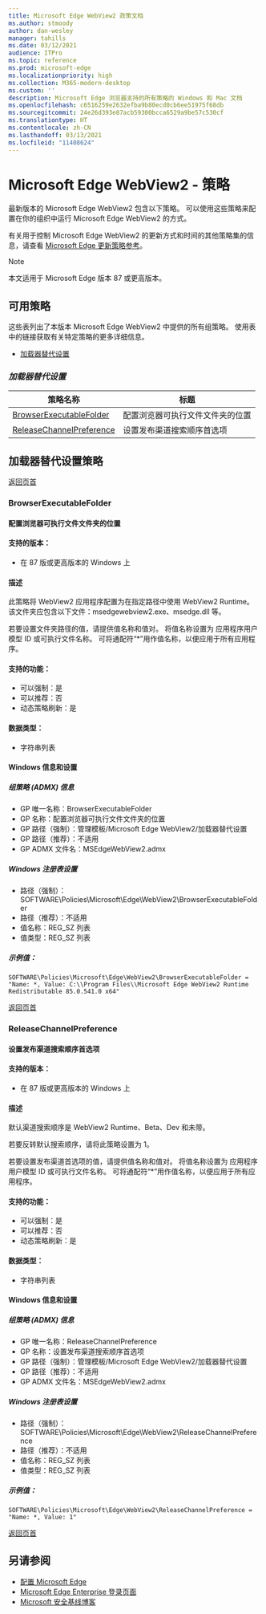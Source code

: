 ```yaml
---
title: Microsoft Edge WebView2 政策文档
ms.author: stmoody
author: dan-wesley
manager: tahills
ms.date: 03/12/2021
audience: ITPro
ms.topic: reference
ms.prod: microsoft-edge
ms.localizationpriority: high
ms.collection: M365-modern-desktop
ms.custom: ''
description: Microsoft Edge 浏览器支持的所有策略的 Windows 和 Mac 文档
ms.openlocfilehash: c6516259e2632efba9b80ecd0cb6ee51975f68db
ms.sourcegitcommit: 24e26d393e87acb59300bcca6529a9be57c530cf
ms.translationtype: HT
ms.contentlocale: zh-CN
ms.lasthandoff: 03/13/2021
ms.locfileid: "11408624"
---
```

# <a name="microsoft-edge-webview2---policies"></a>Microsoft Edge WebView2 - 策略

最新版本的 Microsoft Edge WebView2 包含以下策略。 可以使用这些策略来配置在你的组织中运行 Microsoft Edge WebView2 的方式。

有关用于控制 Microsoft Edge WebView2 的更新方式和时间的其他策略集的信息，请查看 [Microsoft Edge 更新策略参考](microsoft-edge-update-policies.md)。

> [!NOTE]
> 本文适用于 Microsoft Edge 版本 87 或更高版本。

## <a name="available-policies"></a>可用策略

这些表列出了本版本 Microsoft Edge WebView2 中提供的所有组策略。 使用表中的链接获取有关特定策略的更多详细信息。

- [加载器替代设置](#loader-override-settings)


### [*<a name="loader-override-settings"></a>加载器替代设置*](#loader-override-settings-policies)

|策略名称|标题|
|-|-|
|[BrowserExecutableFolder](#browserexecutablefolder)|配置浏览器可执行文件文件夹的位置|
|[ReleaseChannelPreference](#releasechannelpreference)|设置发布渠道搜索顺序首选项|




  ## <a name="loader-override-settings-policies"></a>加载器替代设置策略

  [返回页首](#microsoft-edge-webview2---policies)

  ### <a name="browserexecutablefolder"></a>BrowserExecutableFolder

  #### <a name="configure-the-location-of-the-browser-executable-folder"></a>配置浏览器可执行文件文件夹的位置

  
  
  #### <a name="supported-versions"></a>支持的版本：

  - 在 87 版或更高版本的 Windows 上

  #### <a name="description"></a>描述

  此策略将 WebView2 应用程序配置为在指定路径中使用 WebView2 Runtime。 该文件夹应包含以下文件：msedgewebview2.exe、msedge.dll 等。

若要设置文件夹路径的值，请提供值名称和值对。 将值名称设置为 应用程序用户模型 ID 或可执行文件名称。 可将通配符“*”用作值名称，以便应用于所有应用程序。

  #### <a name="supported-features"></a>支持的功能：

  - 可以强制：是
  - 可以推荐：否
  - 动态策略刷新：是

  #### <a name="data-type"></a>数据类型：

  - 字符串列表

  #### <a name="windows-information-and-settings"></a>Windows 信息和设置

  ##### <a name="group-policy-admx-info"></a>组策略 (ADMX) 信息

  - GP 唯一名称：BrowserExecutableFolder
  - GP 名称：配置浏览器可执行文件文件夹的位置
  - GP 路径（强制）：管理模板/Microsoft Edge WebView2/加载器替代设置
  - GP 路径（推荐）：不适用
  - GP ADMX 文件名：MSEdgeWebView2.admx

  ##### <a name="windows-registry-settings"></a>Windows 注册表设置

  - 路径（强制）：SOFTWARE\Policies\Microsoft\Edge\WebView2\BrowserExecutableFolder
  - 路径（推荐）：不适用
  - 值名称：REG_SZ 列表
  - 值类型：REG_SZ 列表

  ##### <a name="example-value"></a>示例值：

```
SOFTWARE\Policies\Microsoft\Edge\WebView2\BrowserExecutableFolder = "Name: *, Value: C:\\Program Files\\Microsoft Edge WebView2 Runtime Redistributable 85.0.541.0 x64"

```

  

  [返回页首](#microsoft-edge-webview2---policies)

  ### <a name="releasechannelpreference"></a>ReleaseChannelPreference

  #### <a name="set-the-release-channel-search-order-preference"></a>设置发布渠道搜索顺序首选项

  
  
  #### <a name="supported-versions"></a>支持的版本：

  - 在 87 版或更高版本的 Windows 上

  #### <a name="description"></a>描述

  默认渠道搜索顺序是 WebView2 Runtime、Beta、Dev 和未带。

若要反转默认搜索顺序，请将此策略设置为 1。

若要设置发布渠道首选项的值，请提供值名称和值对。 将值名称设置为 应用程序用户模型 ID 或可执行文件名称。 可将通配符“*”用作值名称，以便应用于所有应用程序。

  #### <a name="supported-features"></a>支持的功能：

  - 可以强制：是
  - 可以推荐：否
  - 动态策略刷新：是

  #### <a name="data-type"></a>数据类型：

  - 字符串列表

  #### <a name="windows-information-and-settings"></a>Windows 信息和设置

  ##### <a name="group-policy-admx-info"></a>组策略 (ADMX) 信息

  - GP 唯一名称：ReleaseChannelPreference
  - GP 名称：设置发布渠道搜索顺序首选项
  - GP 路径（强制）：管理模板/Microsoft Edge WebView2/加载器替代设置
  - GP 路径（推荐）：不适用
  - GP ADMX 文件名：MSEdgeWebView2.admx

  ##### <a name="windows-registry-settings"></a>Windows 注册表设置

  - 路径（强制）：SOFTWARE\Policies\Microsoft\Edge\WebView2\ReleaseChannelPreference
  - 路径（推荐）：不适用
  - 值名称：REG_SZ 列表
  - 值类型：REG_SZ 列表

  ##### <a name="example-value"></a>示例值：

```
SOFTWARE\Policies\Microsoft\Edge\WebView2\ReleaseChannelPreference = "Name: *, Value: 1"

```

  

  [返回页首](#microsoft-edge-webview2---policies)


## <a name="see-also"></a>另请参阅

- [配置 Microsoft Edge](configure-microsoft-edge.md)
- [Microsoft Edge Enterprise 登录页面](https://aka.ms/EdgeEnterprise)
- [Microsoft 安全基线博客](https://techcommunity.microsoft.com/t5/microsoft-security-baselines/bg-p/Microsoft-Security-Baselines)